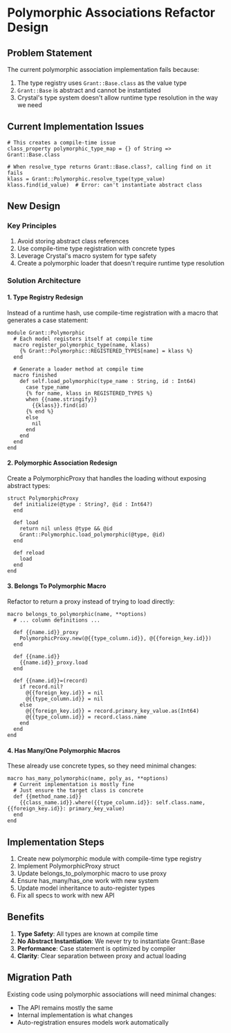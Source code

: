 # Polymorphic Associations Refactor Design

## Problem Statement

The current polymorphic association implementation fails because:
1. The type registry uses `Grant::Base.class` as the value type
2. `Grant::Base` is abstract and cannot be instantiated
3. Crystal's type system doesn't allow runtime type resolution in the way we need

## Current Implementation Issues

```crystal
# This creates a compile-time issue
class_property polymorphic_type_map = {} of String => Grant::Base.class

# When resolve_type returns Grant::Base.class?, calling find on it fails
klass = Grant::Polymorphic.resolve_type(type_value)
klass.find(id_value)  # Error: can't instantiate abstract class
```

## New Design

### Key Principles
1. Avoid storing abstract class references
2. Use compile-time type registration with concrete types
3. Leverage Crystal's macro system for type safety
4. Create a polymorphic loader that doesn't require runtime type resolution

### Solution Architecture

#### 1. Type Registry Redesign
Instead of a runtime hash, use compile-time registration with a macro that generates a case statement:

```crystal
module Grant::Polymorphic
  # Each model registers itself at compile time
  macro register_polymorphic_type(name, klass)
    {% Grant::Polymorphic::REGISTERED_TYPES[name] = klass %}
  end
  
  # Generate a loader method at compile time
  macro finished
    def self.load_polymorphic(type_name : String, id : Int64)
      case type_name
      {% for name, klass in REGISTERED_TYPES %}
      when {{name.stringify}}
        {{klass}}.find(id)
      {% end %}
      else
        nil
      end
    end
  end
end
```

#### 2. Polymorphic Association Redesign
Create a PolymorphicProxy that handles the loading without exposing abstract types:

```crystal
struct PolymorphicProxy
  def initialize(@type : String?, @id : Int64?)
  end
  
  def load
    return nil unless @type && @id
    Grant::Polymorphic.load_polymorphic(@type, @id)
  end
  
  def reload
    load
  end
end
```

#### 3. Belongs To Polymorphic Macro
Refactor to return a proxy instead of trying to load directly:

```crystal
macro belongs_to_polymorphic(name, **options)
  # ... column definitions ...
  
  def {{name.id}}_proxy
    PolymorphicProxy.new(@{{type_column.id}}, @{{foreign_key.id}})
  end
  
  def {{name.id}}
    {{name.id}}_proxy.load
  end
  
  def {{name.id}}=(record)
    if record.nil?
      @{{foreign_key.id}} = nil
      @{{type_column.id}} = nil
    else
      @{{foreign_key.id}} = record.primary_key_value.as(Int64)
      @{{type_column.id}} = record.class.name
    end
  end
end
```

#### 4. Has Many/One Polymorphic Macros
These already use concrete types, so they need minimal changes:

```crystal
macro has_many_polymorphic(name, poly_as, **options)
  # Current implementation is mostly fine
  # Just ensure the target class is concrete
  def {{method_name.id}}
    {{class_name.id}}.where({{type_column.id}}: self.class.name, {{foreign_key.id}}: primary_key_value)
  end
end
```

## Implementation Steps

1. Create new polymorphic module with compile-time type registry
2. Implement PolymorphicProxy struct
3. Update belongs_to_polymorphic macro to use proxy
4. Ensure has_many/has_one work with new system
5. Update model inheritance to auto-register types
6. Fix all specs to work with new API

## Benefits

1. **Type Safety**: All types are known at compile time
2. **No Abstract Instantiation**: We never try to instantiate Grant::Base
3. **Performance**: Case statement is optimized by compiler
4. **Clarity**: Clear separation between proxy and actual loading

## Migration Path

Existing code using polymorphic associations will need minimal changes:
- The API remains mostly the same
- Internal implementation is what changes
- Auto-registration ensures models work automatically